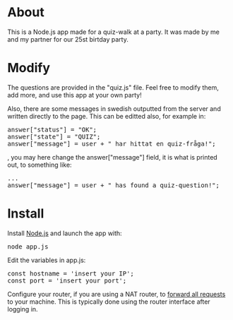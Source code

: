 # About

This is a Node.js app made for a quiz-walk at a party. It was made by me and my partner for our 25st birtday party.

# Modify 

The questions are provided in the "quiz.js" file. Feel free to modify them, add more, and 
use this app at your own party! 

Also, there are some messages in swedish outputted from the server and written directly to the page. This can be editted also, 
for example in: 

<pre>
answer["status"] = "OK";
answer["state"] = "QUIZ";
answer["message"] = user + " har hittat en quiz-fråga!";
</pre>
, you may here change the answer["message"] field, it is what is printed out, to something like:
<pre>
...
answer["message"] = user + " has found a quiz-question!";
</pre>

# Install

Install [Node.js](https://nodejs.org/en/) and launch the app with: 
<pre>
node app.js
</pre>

Edit the variables in app.js:
<pre>
const hostname = 'insert your IP';
const port = 'insert your port';
</pre>

Configure your router, if you are using a NAT router, to [forward all requests](https://en.wikipedia.org/wiki/Port_forwarding) to your machine. This is typically done using the router interface after logging in.
